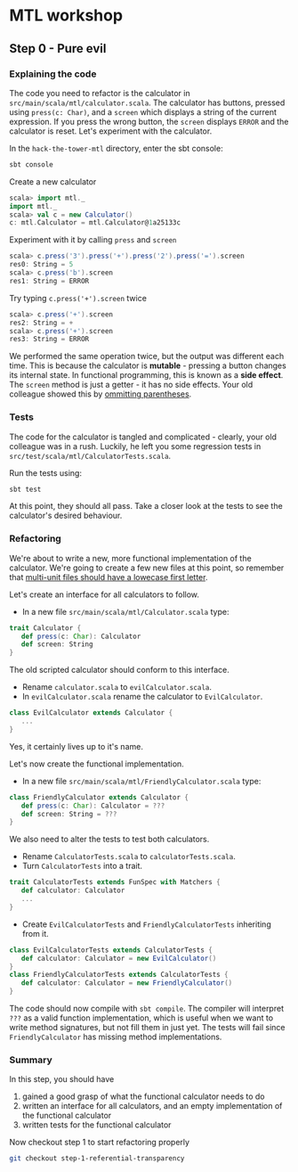 # MTL workshop

## Step 0 - Pure evil

### Explaining the code
The code you need to refactor is the calculator in `src/main/scala/mtl/calculator.scala`.  The calculator has buttons, pressed using `press(c: Char)`, and a `screen` which displays a string of the current expression.  If you press the wrong button, the `screen` displays `ERROR` and the calculator is reset.  Let's experiment with the calculator.

In the `hack-the-tower-mtl` directory, enter the sbt console:
```bash
sbt console
```
Create a new calculator
```scala
scala> import mtl._
import mtl._
scala> val c = new Calculator()
c: mtl.Calculator = mtl.Calculator@1a25133c
```
Experiment with it by calling `press` and `screen`

```scala
scala> c.press('3').press('+').press('2').press('=').screen
res0: String = 5
scala> c.press('b').screen
res1: String = ERROR
```

Try typing `c.press('+').screen` twice

```scala
scala> c.press('+').screen
res2: String = +
scala> c.press('+').screen
res3: String = ERROR
```

We performed the same operation twice, but the output was different each time.  This is because the calculator is **mutable** - pressing a button changes its internal state.  In functional programming, this is known as a **side effect**.  The `screen` method is just a getter - it has no side effects.  Your old colleague showed this by [ommitting parentheses](http://docs.scala-lang.org/style/method-invocation.html). 

### Tests
The code for the calculator is tangled and complicated - clearly, your old colleague was in a rush.  Luckily, he left you some regression tests in `src/test/scala/mtl/CalculatorTests.scala`.

Run the tests using:
```bash
sbt test
```

At this point, they should all pass.  Take a closer look at the tests to see the calculator's desired behaviour.

### Refactoring
We're about to write a new, more functional implementation of the calculator.  We're going to create a few new files at this point, so remember that [multi-unit files should have a lowecase first letter](http://docs.scala-lang.org/style/files.html).

Let's create an interface for all calculators to follow.

- In a new file `src/main/scala/mtl/Calculator.scala` type:
```scala
trait Calculator {
   def press(c: Char): Calculator
   def screen: String
}
```

The old scripted calculator should conform to this interface. 

 - Rename `calculator.scala` to `evilCalculator.scala`.
 - In `evilCalculator.scala` rename the calculator to `EvilCalculator`.
```scala
class EvilCalculator extends Calculator {
   ...
}
```
Yes, it certainly lives up to it's name.

Let's now create the functional implementation.

 - In a new file `src/main/scala/mtl/FriendlyCalculator.scala` type:
```scala
class FriendlyCalculator extends Calculator {
   def press(c: Char): Calculator = ???
   def screen: String = ???
}
```

We also need to alter the tests to test both calculators.  

 - Rename `CalculatorTests.scala` to `calculatorTests.scala`.
 - Turn `CalculatorTests` into a trait.
```scala
trait CalculatorTests extends FunSpec with Matchers {
   def calculator: Calculator
   ...
}
```
 - Create `EvilCalculatorTests` and `FriendlyCalculatorTests` inheriting from it.
```scala
class EvilCalculatorTests extends CalculatorTests {
   def calculator: Calculator = new EvilCalculator()
}
class FriendlyCalculatorTests extends CalculatorTests {
   def calculator: Calculator = new FriendlyCalculator()
}
```

The code should now compile with `sbt compile`.  The compiler will interpret `???` as a valid function implementation, which is useful when we want to write method signatures, but not fill them in just yet.  The tests will fail since `FriendlyCalculator` has missing method implementations.

### Summary
In this step, you should have

 1. gained a good grasp of what the functional calculator needs to do
 2. written an interface for all calculators, and an empty implementation of the functional calculator
 3. written tests for the functional calculator

Now checkout step 1 to start refactoring properly
```bash
git checkout step-1-referential-transparency
```
